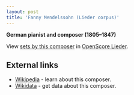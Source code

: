 ```yaml
---
layout: post
title: 'Fanny Mendelssohn (Lieder corpus)'
---
```


__German pianist and composer (1805–1847)__

View [sets by this composer] in [OpenScore Lieder].

[sets by this composer]: https://musescore.com/openscore-lieder-corpus/sets?order=title&text=Hensel,+Fanny
[OpenScore Lieder]: https://musescore.com/openscore-lieder-corpus

## External links

- [Wikipedia] - learn about this composer.
- [Wikidata] - get data about this composer.

[Wikipedia]: https://en.wikipedia.org/wiki/Fanny_Mendelssohn
[Wikidata]: https://www.wikidata.org/wiki/Q57286
